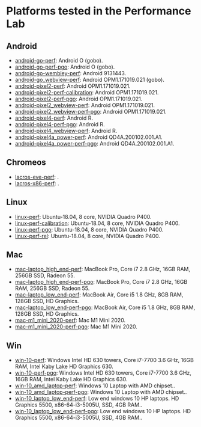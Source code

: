 
[comment]: # (AUTOGENERATED FILE DO NOT EDIT)
[comment]: # (See //tools/perf/generate_perf_data to make changes)

# Platforms tested in the Performance Lab

## Android

 * [android-go-perf](https://ci.chromium.org/p/chrome/builders/ci/android-go-perf): Android O (gobo).
 * [android-go-perf-pgo](https://ci.chromium.org/p/chrome/builders/ci/android-go-perf-pgo): Android O (gobo).
 * [android-go-wembley-perf](https://ci.chromium.org/p/chrome/builders/ci/android-go-wembley-perf): Android 9131443.
 * [android-go_webview-perf](https://ci.chromium.org/p/chrome/builders/ci/android-go_webview-perf): Android OPM1.171019.021 (gobo).
 * [android-pixel2-perf](https://ci.chromium.org/p/chrome/builders/ci/android-pixel2-perf): Android OPM1.171019.021.
 * [android-pixel2-perf-calibration](https://ci.chromium.org/p/chrome/builders/ci/android-pixel2-perf-calibration): Android OPM1.171019.021.
 * [android-pixel2-perf-pgo](https://ci.chromium.org/p/chrome/builders/ci/android-pixel2-perf-pgo): Android OPM1.171019.021.
 * [android-pixel2_webview-perf](https://ci.chromium.org/p/chrome/builders/ci/android-pixel2_webview-perf): Android OPM1.171019.021.
 * [android-pixel2_webview-perf-pgo](https://ci.chromium.org/p/chrome/builders/ci/android-pixel2_webview-perf-pgo): Android OPM1.171019.021.
 * [android-pixel4-perf](https://ci.chromium.org/p/chrome/builders/ci/android-pixel4-perf): Android R.
 * [android-pixel4-perf-pgo](https://ci.chromium.org/p/chrome/builders/ci/android-pixel4-perf-pgo): Android R.
 * [android-pixel4_webview-perf](https://ci.chromium.org/p/chrome/builders/ci/android-pixel4_webview-perf): Android R.
 * [android-pixel4a_power-perf](https://ci.chromium.org/p/chrome/builders/ci/android-pixel4a_power-perf): Android QD4A.200102.001.A1.
 * [android-pixel4a_power-perf-pgo](https://ci.chromium.org/p/chrome/builders/ci/android-pixel4a_power-perf-pgo): Android QD4A.200102.001.A1.

## Chromeos

 * [lacros-eve-perf](https://ci.chromium.org/p/chrome/builders/ci/lacros-eve-perf): .
 * [lacros-x86-perf](https://ci.chromium.org/p/chrome/builders/ci/lacros-x86-perf): .

## Linux

 * [linux-perf](https://ci.chromium.org/p/chrome/builders/ci/linux-perf): Ubuntu-18.04, 8 core, NVIDIA Quadro P400.
 * [linux-perf-calibration](https://ci.chromium.org/p/chrome/builders/ci/linux-perf-calibration): Ubuntu-18.04, 8 core, NVIDIA Quadro P400.
 * [linux-perf-pgo](https://ci.chromium.org/p/chrome/builders/ci/linux-perf-pgo): Ubuntu-18.04, 8 core, NVIDIA Quadro P400.
 * [linux-perf-rel](https://ci.chromium.org/p/chrome/builders/ci/linux-perf-rel): Ubuntu-18.04, 8 core, NVIDIA Quadro P400.

## Mac

 * [mac-laptop_high_end-perf](https://ci.chromium.org/p/chrome/builders/ci/mac-laptop_high_end-perf): MacBook Pro, Core i7 2.8 GHz, 16GB RAM, 256GB SSD, Radeon 55.
 * [mac-laptop_high_end-perf-pgo](https://ci.chromium.org/p/chrome/builders/ci/mac-laptop_high_end-perf-pgo): MacBook Pro, Core i7 2.8 GHz, 16GB RAM, 256GB SSD, Radeon 55.
 * [mac-laptop_low_end-perf](https://ci.chromium.org/p/chrome/builders/ci/mac-laptop_low_end-perf): MacBook Air, Core i5 1.8 GHz, 8GB RAM, 128GB SSD, HD Graphics.
 * [mac-laptop_low_end-perf-pgo](https://ci.chromium.org/p/chrome/builders/ci/mac-laptop_low_end-perf-pgo): MacBook Air, Core i5 1.8 GHz, 8GB RAM, 128GB SSD, HD Graphics.
 * [mac-m1_mini_2020-perf](https://ci.chromium.org/p/chrome/builders/ci/mac-m1_mini_2020-perf): Mac M1 Mini 2020.
 * [mac-m1_mini_2020-perf-pgo](https://ci.chromium.org/p/chrome/builders/ci/mac-m1_mini_2020-perf-pgo): Mac M1 Mini 2020.

## Win

 * [win-10-perf](https://ci.chromium.org/p/chrome/builders/ci/win-10-perf): Windows Intel HD 630 towers, Core i7-7700 3.6 GHz, 16GB RAM, Intel Kaby Lake HD Graphics 630.
 * [win-10-perf-pgo](https://ci.chromium.org/p/chrome/builders/ci/win-10-perf-pgo): Windows Intel HD 630 towers, Core i7-7700 3.6 GHz, 16GB RAM, Intel Kaby Lake HD Graphics 630.
 * [win-10_amd_laptop-perf](https://ci.chromium.org/p/chrome/builders/ci/win-10_amd_laptop-perf): Windows 10 Laptop with AMD chipset..
 * [win-10_amd_laptop-perf-pgo](https://ci.chromium.org/p/chrome/builders/ci/win-10_amd_laptop-perf-pgo): Windows 10 Laptop with AMD chipset..
 * [win-10_laptop_low_end-perf](https://ci.chromium.org/p/chrome/builders/ci/win-10_laptop_low_end-perf): Low end windows 10 HP laptops. HD Graphics 5500, x86-64-i3-5005U, SSD, 4GB RAM..
 * [win-10_laptop_low_end-perf-pgo](https://ci.chromium.org/p/chrome/builders/ci/win-10_laptop_low_end-perf-pgo): Low end windows 10 HP laptops. HD Graphics 5500, x86-64-i3-5005U, SSD, 4GB RAM..

